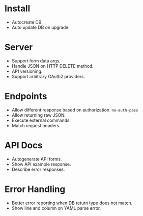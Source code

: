 # Install
 * Autocreate DB.
 * Auto update DB on upgrade.

# Server
 * Support form data args.
 * Handle JSON on HTTP DELETE method.
 * API versioning.
 * Support arbitrary OAuth2 providers.

# Endpoints
 * Allow different response based on authorization. ``no-auth-pass``
 * Allow returning raw JSON.
 * Execute external commands.
 * Match request headers.

# API Docs
 * Autogenerate API forms.
 * Show API example response.
 * Describe error responses.

# Error Handling
 * Better error reporting when DB return type does not match.
 * Show line and column on YAML parse error.
